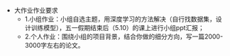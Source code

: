 - 大作业作业要求
  - 1.小组作业：小组自选主题，用深度学习的方法解决（自行找数据集，设计训练模型），五一假期结束后（5.10）的课上进行小组ppt汇报；
  - 2.个人作业：围绕小组的项目背景，结合你做的细分方向，写一篇2000-3000字左右的论文。